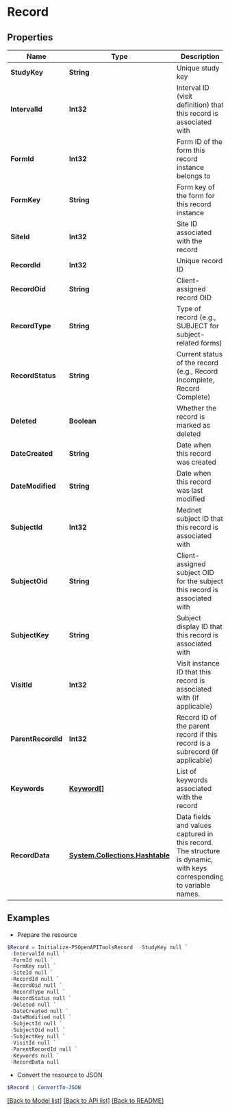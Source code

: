 # Record
## Properties

Name | Type | Description | Notes
------------ | ------------- | ------------- | -------------
**StudyKey** | **String** | Unique study key | [optional] 
**IntervalId** | **Int32** | Interval ID (visit definition) that this record is associated with | [optional] 
**FormId** | **Int32** | Form ID of the form this record instance belongs to | [optional] 
**FormKey** | **String** | Form key of the form for this record instance | [optional] 
**SiteId** | **Int32** | Site ID associated with the record | [optional] 
**RecordId** | **Int32** | Unique record ID | [optional] 
**RecordOid** | **String** | Client-assigned record OID | [optional] 
**RecordType** | **String** | Type of record (e.g., SUBJECT for subject-related forms) | [optional] 
**RecordStatus** | **String** | Current status of the record (e.g., Record Incomplete, Record Complete) | [optional] 
**Deleted** | **Boolean** | Whether the record is marked as deleted | [optional] 
**DateCreated** | **String** | Date when this record was created | [optional] 
**DateModified** | **String** | Date when this record was last modified | [optional] 
**SubjectId** | **Int32** | Mednet subject ID that this record is associated with | [optional] 
**SubjectOid** | **String** | Client-assigned subject OID for the subject this record is associated with | [optional] 
**SubjectKey** | **String** | Subject display ID that this record is associated with | [optional] 
**VisitId** | **Int32** | Visit instance ID that this record is associated with (if applicable) | [optional] 
**ParentRecordId** | **Int32** | Record ID of the parent record if this record is a subrecord (if applicable) | [optional] 
**Keywords** | [**Keyword[]**](Keyword.md) | List of keywords associated with the record | [optional] 
**RecordData** | [**System.Collections.Hashtable**](AnyType.md) | Data fields and values captured in this record. The structure is dynamic, with keys corresponding to variable names. | [optional] 

## Examples

- Prepare the resource
```powershell
$Record = Initialize-PSOpenAPIToolsRecord  -StudyKey null `
 -IntervalId null `
 -FormId null `
 -FormKey null `
 -SiteId null `
 -RecordId null `
 -RecordOid null `
 -RecordType null `
 -RecordStatus null `
 -Deleted null `
 -DateCreated null `
 -DateModified null `
 -SubjectId null `
 -SubjectOid null `
 -SubjectKey null `
 -VisitId null `
 -ParentRecordId null `
 -Keywords null `
 -RecordData null
```

- Convert the resource to JSON
```powershell
$Record | ConvertTo-JSON
```

[[Back to Model list]](../README.md#documentation-for-models) [[Back to API list]](../README.md#documentation-for-api-endpoints) [[Back to README]](../README.md)

